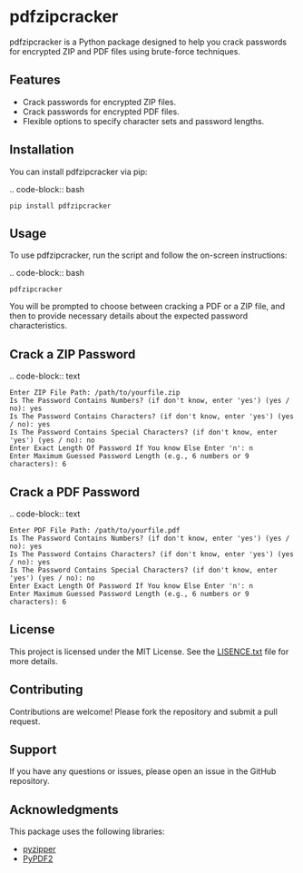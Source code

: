
pdfzipcracker
=============

pdfzipcracker is a Python package designed to help you crack passwords for encrypted ZIP and PDF files using brute-force techniques.

Features
--------

- Crack passwords for encrypted ZIP files.
- Crack passwords for encrypted PDF files.
- Flexible options to specify character sets and password lengths.

Installation
------------

You can install pdfzipcracker via pip:

.. code-block:: bash

    pip install pdfzipcracker

Usage
-----

To use pdfzipcracker, run the script and follow the on-screen instructions:

.. code-block:: bash

    pdfzipcracker

You will be prompted to choose between cracking a PDF or a ZIP file, and then to provide necessary details about the expected password characteristics.

Crack a ZIP Password
--------------------

.. code-block:: text

    Enter ZIP File Path: /path/to/yourfile.zip
    Is The Password Contains Numbers? (if don't know, enter 'yes') (yes / no): yes
    Is The Password Contains Characters? (if don't know, enter 'yes') (yes / no): yes
    Is The Password Contains Special Characters? (if don't know, enter 'yes') (yes / no): no
    Enter Exact Length Of Password If You know Else Enter 'n': n
    Enter Maximum Guessed Password Length (e.g., 6 numbers or 9 characters): 6

Crack a PDF Password
--------------------

.. code-block:: text

    Enter PDF File Path: /path/to/yourfile.pdf
    Is The Password Contains Numbers? (if don't know, enter 'yes') (yes / no): yes
    Is The Password Contains Characters? (if don't know, enter 'yes') (yes / no): yes
    Is The Password Contains Special Characters? (if don't know, enter 'yes') (yes / no): no
    Enter Exact Length Of Password If You know Else Enter 'n': n
    Enter Maximum Guessed Password Length (e.g., 6 numbers or 9 characters): 6

License
-------

This project is licensed under the MIT License. See the [LISENCE.txt](https://github.com/neuqs90/pdfzipcracker/blob/fd7829df3844ccdfe00f43a3f3f859116694b47f/LISENCE.txt) file for more details.

Contributing
------------

Contributions are welcome! Please fork the repository and submit a pull request.

Support
-------

If you have any questions or issues, please open an issue in the GitHub repository.

Acknowledgments
---------------

This package uses the following libraries:

- [pyzipper](https://github.com/danifus/pyzipper.git)
- [PyPDF2](https://pypi.org/project/PyPDF2/)


